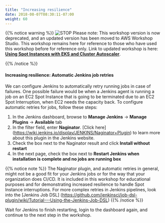 ```yaml
---
title: "Increasing resilience"
date: 2018-08-07T08:30:11-07:00
weight: 60
---
```


{{% notice warning %}}
![STOP](../../images/stop_small.png)
Please note: This workshop version is now deprecated, and an updated version has been moved to AWS Workshop Studio. This workshop remains here for reference to those who have used this workshop before for reference only. Link to updated workshop is here: **[Using Spot Instances with EKS and Cluster Autoscaler](https://catalog.us-east-1.prod.workshops.aws/workshops/f2826b1b-f057-4782-bc49-91004eafd48f/en-US)**.

{{% /notice %}}



#### Increasing resilience: Automatic Jenkins job retries
We can configure Jenkins to automatically retry running jobs in case of failures. One possible failure would be when a Jenkins agent is running a job on an EC2 Spot Instance that is going to be terminated due to an EC2 Spot Interruption, when EC2 needs the capacity back. To configure automatic retries for jobs, follow these steps:

1. In the Jenkins dashboard, browse to **Manage Jenkins** -> **Manage Plugins** -> **Available** tab
2. In the filter field, enter **Naginator**. [Click here] (https://wiki.jenkins.io/display/JENKINS/Naginator+Plugin) to learn more about this plugin in the Jenkins website.
3. Check the box next to the Naginator result and click **Install without restart**
4. In the next page, check the box next to **Restart Jenkins when installation is complete and no jobs are running box**


{{% notice note %}}
The Naginator plugin, and automatic retries in general, might not be a good fit for your Jenkins jobs or for the way that your organization does CI/CD. It is included in this workshop for educational purposes and for demonstrating increased resilience to handle Spot Instance interruptions. For more complex retries in Jenkins pipelines, look into the [Jenkins Job DSL] (https://github.com/jenkinsci/job-dsl-plugin/wiki/Tutorial---Using-the-Jenkins-Job-DSL)
{{% /notice %}}

Wait for Jenkins to finish restarting, login to the dashboard again, and continue to the next step in the workshop.

